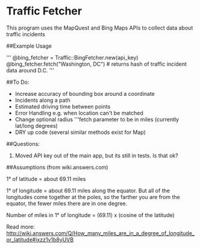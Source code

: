 Traffic Fetcher
=====

This program uses the MapQuest and Bing Maps APIs to collect data about traffic incidents

##Example Usage

'''
@bing_fetcher = Traffic::BingFetcher.new(api_key)
@bing_fetcher.fetch("Washington, DC") # returns hash of traffic incident data around D.C.
'''

##To Do:
* Increase accuracy of bounding box around a coordinate
* Incidents along a path
* Estimated driving time between points
* Error Handling e.g. when location can't be matched
* Change optional radius '''fetch parameter to be in miles (currently lat/long degrees)
* DRY up code (several similar methods exist for Map)



##Questions:

1) Moved API key out of the main app, but its still in tests. Is that ok?

##Assumptions (from wiki.answers.com)

1° of latitude = about 69.11 miles 

1° of longitude = about 69.11 miles along the equator. But all of the longitudes 
come together at the poles, so the farther you are from the equator, the fewer 
miles there are in one degree. 

Number of miles in 1° of longitude = (69.11) x (cosine of the latitude)

Read more: http://wiki.answers.com/Q/How_many_miles_are_in_a_degree_of_longitude_or_latitude#ixzz1v1b8yUVB
